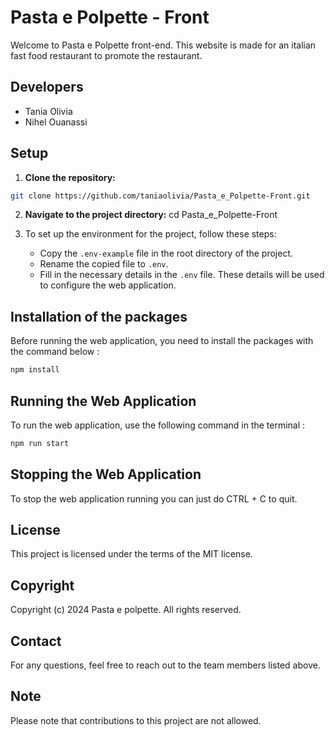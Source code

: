 # Pasta e Polpette - Front
Welcome to Pasta e Polpette front-end. This website is made for an italian fast food restaurant to promote the restaurant.

## Developers
- Tania Olivia
- Nihel Ouanassi

## Setup
1. **Clone the repository:** 
```bash
git clone https://github.com/taniaolivia/Pasta_e_Polpette-Front.git
```

2. **Navigate to the project directory:**
    cd Pasta_e_Polpette-Front
   
3. To set up the environment for the project, follow these steps:
    - Copy the `.env-example` file in the root directory of the project.
    - Rename the copied file to `.env`.
    - Fill in the necessary details in the `.env` file. These details will be used to configure the web application.

## Installation of the packages

Before running the web application, you need to install the packages with the command below :

```bash
npm install
```

## Running the Web Application

To run the web application, use the following command in the terminal :

```bash
npm run start
```

## Stopping the Web Application

To stop the web application running you can just do CTRL + C to quit.

## License

This project is licensed under the terms of the MIT license.

## Copyright

Copyright (c) 2024 Pasta e polpette. All rights reserved.

## Contact

For any questions, feel free to reach out to the team members listed above.

## Note

Please note that contributions to this project are not allowed.
